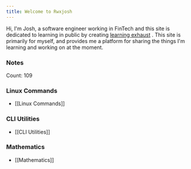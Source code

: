 ```yaml
---
title: Welcome to Rwxjosh
---
```


Hi, I'm Josh, a software engineer working in FinTech and this site is dedicated to learning in public by creating [learning exhaust](https://www.swyx.io/learn-in-public)
. This site is primarily for myself, and provides me a platform for sharing the things I'm learning and  working on at the moment.


### Notes
Count: 109
### Linux Commands
- [[Linux Commands]]
### CLI Utilities
- [[CLI Utilities]]
### Mathematics
- [[Mathematics]]
